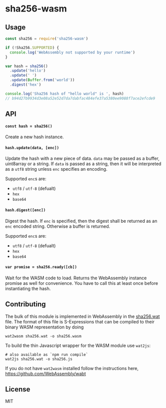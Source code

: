 # sha256-wasm
## Usage
```js
const sha256 = require('sha256-wasm')

if (!Sha256.SUPPORTED) {
  console.log('WebAssembly not supported by your runtime')
}

var hash = sha256()
  .update('hello')
  .update(' ')
  .update(Buffer.from('world'))
  .digest('hex')

console.log('Sha256 hash of "hello world" is ', hash)
// b94d27b9934d3e08a52e52d7da7dabfac484efe37a5380ee9088f7ace2efcde9
```

## API
#### `const hash = sha256()`

Create a new hash instance.

#### `hash.update(data, [enc])`

Update the hash with a new piece of data. `data` may be passed as a buffer, uint8array or a string. If `data` is passed as a string, then it will be interpreted as a `utf8` string unless `enc` specifies an encoding.

Supported `enc`s are:
- `utf8` / `utf-8` (defualt)
- `hex`
- `base64`

#### `hash.digest([enc])`

Digest the hash. If `enc` is specified, then the digest shall be returned as an `enc` encoded string. Otherwise a buffer is returned.

Supported `enc`s are:
- `utf8` / `utf-8` (defualt)
- `hex`
- `base64`

#### `var promise = sha256.ready([cb])`

Wait for the WASM code to load. Returns the WebAssembly instance promise as well for convenience.
You have to call this at least once before instantiating the hash.

## Contributing

The bulk of this module is implemented in WebAssembly in the [sha256.wat](sha256.wat) file.
The format of this file is S-Expressions that can be compiled to their binary WASM representation by doing

```
wat2wasm sha256.wat -o sha256.wasm
```

To build the thin Javascript wrapper for the WASM module use `wat2js`:

```
# also available as `npm run compile`
wat2js sha256.wat -o sha256.js
```

If you do not have `wat2wasm` installed follow the instructions here, https://github.com/WebAssembly/wabt

## License

MIT

